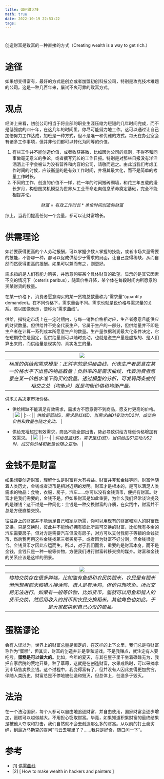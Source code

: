 ```yaml
---
title: 如何赚大钱
math: true
date: 2022-10-19 22:53:22
tags:
---
```


#
创造财富是致富的一种直接的方式（Creating wealth is a way to get rich.）

# 途径
如果想变得富有，最好的方式是创立或者加盟初创科技公司，特别是攻克技术难题的公司。这是一种几百年来，屡试不爽可靠的致富方式。

# 观点
经济上来看，初创公司相当于将全部的职业生涯压缩为短短的几年时间完成，而不是低强度的四十年，在这几年的时间里，你尽可能努力地工作。这可以通过让自己加倍努力工作达成，加班是一种方式，但不是唯一和优雅的方式。每天在办公室会有诸多工作事项，但并非他们都可以转化为同等的价值。
1. 有些工作并不能创造价值，或者收获甚微，比如因为公司的规则，不得不和同事做毫无意义的争论，或者撰写冗长的工作日报。特别是对那些日报没有洋洋洒洒上千字会被认为没有营养和内容的公司，请敬而远之。由此当我们考虑工作时间的时候，应该衡量的是有效工作时间，并将其最大化，而不是简单的考量工作时长。
2. 不同的工作，创造的价值不一样，花一年的时间搬砖砌墙，和花三年五载的漫长岁月，构思图灵机模型为世界从工业革命走向信息革命奠定基础，完全不能相提并论。

$$
财富 = 有效工作时长 * 单位时间创造的财富
$$

综上，当我们提高任何一个变量，都可以让财富增长。

# 供需理论
如若要获得更高的个人劳动报酬，可以掌握少数人掌握的技能，或者市场大量需要的技能，不管哪一种，都可以促成供给少于需求的局面，让自己变得稀缺，从而自然而然获得更高的报酬。如果可以兼而有之，则更好。

需求指的是人们有能力购买，并愿意购买某个具体财货的欲望。显示的是其它因素不变的情况下（ceteris paribus），随着价格升降，某个体在每段时间内所愿意购买某财货的数量。

在某一价格下，消费者愿意购买的某一货物总数量称为“需求量”(quantity demanded)。在不同价格下，需求量会不同。需求也就是说价格与需求量的关系。若以图像表示，便称为“需求曲线”。

供给，指特定市场上在一定时期内，与每一销售价格相对应，生产者愿意且能供应的财货数量。但供给并不完全代表生产，它属于生产的一部分，但供给量并不即是生产者在计算一系列成本所愿意生产的数量。生产量依据利润最大化条件决定，它在短期往往是固定，但供给量则可以随时变动。也就是说生产量是虚拟的、是人们算出来的，而供给量是现实的、真实发生的量。

| ![](https://p.ipic.vip/bmbd03.jpg) | 
|:--:| 
| *标准的供给和需求模型：正斜率的是供给曲线，代表生产者愿意在某一价格水平下出售的物品数量；负斜率的是需求曲线，代表消费者愿意在某一价格水准下购买的数量。透过模型的分析，可发现两条曲线相交之处（均衡点）就是均衡价格和均衡产量。* |

供求关系决定市场价格。 
* 供给稀缺不能满足有效需求，需求方不愿意得不到商品，愿支付更高的价格。 
| ![](https://p.ipic.vip/jcqd1h.jpg) | 
|:--:| 
| *供给是蓝线S，需求是红线D，当需求由D1变动为D2时，成交的价格和数量也随之变动。* |

* 供给充裕超过有效需求，商品不能全部出售，势必导致供给方降低价格增加有效需求。
| ![](https://p.ipic.vip/qx17ni.jpg) | 
|:--:| 
| *供给是蓝线S，需求是红线D，当供给由S1变动为S2时，成交的价格和数量也随之变动。* |

# 金钱不是财富
如果想要创造财富，理解什么是财富将大有裨益。财富并非和金钱等同，财富伴随着人类历史，金钱或者货币是相对近期的发明。财富才是根本的，是可以满足人类需求的物品：食物，衣服，房子，汽车……你可以没有金钱货币，便拥有财富。财富才是我们需要的，金钱不是。但如果财富是如此重要，为什么我们经常谈论提及的是赚钱？这不过是一种简化：金钱是一种交换财富的介质，在实践中，财富并不总是方便直接交换。

往往身上的财富并不能满足自己和家庭所需，你可以用现有的财富和别人的财富做交换。只是交换时，彼此并不能恰好拥有彼此所需可交换的财富，比如我有多余的汽车需要房子，但对方是需要汽车但没有房子，对方可以支付我房子等额的金钱货币，然后我再用这些金钱找第三者买房子。或者因为财富不好分割，但金钱很适合。金钱货币才因此应运而生。所以，对于我们而言，重要的是财富本身，而不是金钱，金钱只是一种一般等价物，方便我们进行财富转移交换的媒介。财富和金钱的关系应该是这样的图景。

| ![](https://p.ipic.vip/orvvw2.jpg) | 
|:--:| 
| *物物交换存在很多弊端，比如猫有鱼想和农民换稻米，农民是有稻米但他想用稻米和猎人换活鸡，猎人是有活鸡，但他只想吃鱼。所以交易无法进行。如果有一般等价物，比如货币，猫就可以用鱼和猎人的货币交换，然后用收入的货币和农民交换稻米。其他角色也如此，于是大家都换到自己心仪的商品。* |

# 蛋糕谬论
会有人误以为，世界上的财富总量是恒定的，在这样的上下文里，我们总是将财富称作为“蛋糕”，但其实，财富的创造并非是零和游戏，不是我赚点，就注定有人要吃亏。**蛋糕是可以做大的**。比如，今年的夏天，与其在屋子里干坐着碌碌无为，我把自家后院的荒地开垦，种了草莓，这就是在创造财富，水果成熟时，可以采摘拿到市场售卖换金钱。这个过程中，我变得富有了，但并没有人因此变得更加贫穷。伴随人类历史，财富总是不停地被创造和毁灭，但总体上，创造多于毁灭。

# 法治
在一个法治国家，每个人都可以自由地追逐财富，并自由使用，国家财富会逐步增加，蛋糕可以越做越大。不用担心窃取财富。毕竟，如果知道积累财富的最终结果是被他人夺取和打击，我们自然就不会去创造那么多的财富。从以前的打土豪劣绅，到最近马斯克的提问“马云去哪里了？……我只是好奇，随口问一下”。

# 参考
- [1] [ 供需曲线 ](https://zh.m.wikipedia.org/zh-hans/%E9%9C%80%E6%B1%82%E8%88%87%E4%BE%9B%E7%B5%A6)
- [2] [ How to make wealth in hackers and painters ]
